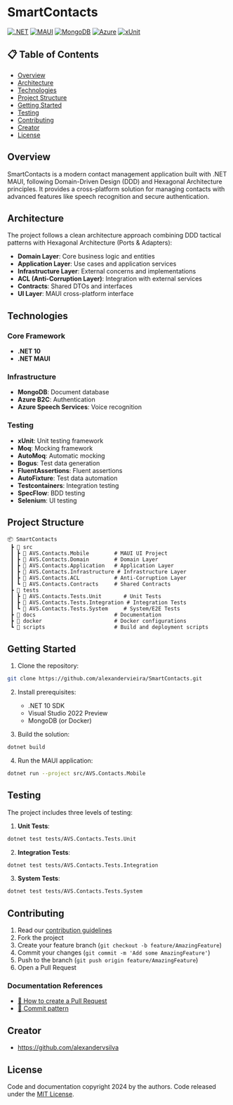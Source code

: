 # SmartContacts

[![.NET](https://img.shields.io/badge/.NET-10.0-512BD4?style=flat-square&logo=dotnet)](https://dotnet.microsoft.com/)
[![MAUI](https://img.shields.io/badge/MAUI-512BD4?style=flat-square&logo=dotnet)](https://dotnet.microsoft.com/apps/maui)
[![MongoDB](https://img.shields.io/badge/MongoDB-47A248?style=flat-square&logo=mongodb&logoColor=white)](https://www.mongodb.com/)
[![Azure](https://img.shields.io/badge/Azure-0078D4?style=flat-square&logo=microsoftazure&logoColor=white)](https://azure.microsoft.com/)
[![xUnit](https://img.shields.io/badge/xUnit-512BD4?style=flat-square&logo=dotnet)](https://xunit.net/)

## 📋 Table of Contents
- [Overview](#overview)
- [Architecture](#architecture)
- [Technologies](#technologies)
- [Project Structure](#project-structure)
- [Getting Started](#getting-started)
- [Testing](#testing)
- [Contributing](#contributing)
- [Creator](#creator)
- [License](#license)

## Overview

SmartContacts is a modern contact management application built with .NET MAUI, following Domain-Driven Design (DDD) and Hexagonal Architecture principles. It provides a cross-platform solution for managing contacts with advanced features like speech recognition and secure authentication.

## Architecture

The project follows a clean architecture approach combining DDD tactical patterns with Hexagonal Architecture (Ports & Adapters):

- **Domain Layer**: Core business logic and entities
- **Application Layer**: Use cases and application services
- **Infrastructure Layer**: External concerns and implementations
- **ACL (Anti-Corruption Layer)**: Integration with external services
- **Contracts**: Shared DTOs and interfaces
- **UI Layer**: MAUI cross-platform interface

## Technologies

### Core Framework
- **.NET 10**
- **.NET MAUI**

### Infrastructure
- **MongoDB**: Document database
- **Azure B2C**: Authentication
- **Azure Speech Services**: Voice recognition

### Testing
- **xUnit**: Unit testing framework
- **Moq**: Mocking framework
- **AutoMoq**: Automatic mocking
- **Bogus**: Test data generation
- **FluentAssertions**: Fluent assertions
- **AutoFixture**: Test data automation
- **Testcontainers**: Integration testing
- **SpecFlow**: BDD testing
- **Selenium**: UI testing

## Project Structure

```
📦 SmartContacts
 ┣ 📂 src
 ┃ ┣ 📂 AVS.Contacts.Mobile        # MAUI UI Project
 ┃ ┣ 📂 AVS.Contacts.Domain        # Domain Layer
 ┃ ┣ 📂 AVS.Contacts.Application   # Application Layer
 ┃ ┣ 📂 AVS.Contacts.Infrastructure # Infrastructure Layer
 ┃ ┣ 📂 AVS.Contacts.ACL           # Anti-Corruption Layer
 ┃ ┗ 📂 AVS.Contacts.Contracts     # Shared Contracts
 ┣ 📂 tests
 ┃ ┣ 📂 AVS.Contacts.Tests.Unit       # Unit Tests
 ┃ ┣ 📂 AVS.Contacts.Tests.Integration # Integration Tests
 ┃ ┗ 📂 AVS.Contacts.Tests.System     # System/E2E Tests
 ┣ 📂 docs                         # Documentation
 ┣ 📂 docker                       # Docker configurations
 ┗ 📂 scripts                      # Build and deployment scripts
```

## Getting Started

1. Clone the repository:
```bash
git clone https://github.com/alexandervieira/SmartContacts.git
```

2. Install prerequisites:
   - .NET 10 SDK
   - Visual Studio 2022 Preview
   - MongoDB (or Docker)

3. Build the solution:
```bash
dotnet build
```

4. Run the MAUI application:
```bash
dotnet run --project src/AVS.Contacts.Mobile
```

## Testing

The project includes three levels of testing:

1. **Unit Tests**:
```bash
dotnet test tests/AVS.Contacts.Tests.Unit
```

2. **Integration Tests**:
```bash
dotnet test tests/AVS.Contacts.Tests.Integration
```

3. **System Tests**:
```bash
dotnet test tests/AVS.Contacts.Tests.System
```

## Contributing

1. Read our [contribution guidelines](CONTRIBUTING.md)
2. Fork the project
3. Create your feature branch (`git checkout -b feature/AmazingFeature`)
4. Commit your changes (`git commit -m 'Add some AmazingFeature'`)
5. Push to the branch (`git push origin feature/AmazingFeature`)
6. Open a Pull Request

### Documentation References

- [📝 How to create a Pull Request](https://www.atlassian.com/br/git/tutorials/making-a-pull-request)
- [💾 Commit pattern](https://gist.github.com/joshbuchea/6f47e86d2510bce28f8e7f42ae84c716)

## Creator

- <https://github.com/alexandervsilva>

## License

Code and documentation copyright 2024 by the authors. Code released under the [MIT License](LICENSE).
